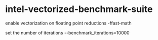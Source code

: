 # intel-vectorized-benchmark-suite


enable vectorization on floating point reductions -ffast-math

set the number of iterations --benchmark_iterations=10000